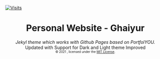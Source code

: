 [![Visits](https://badges.pufler.dev/visits/puf17640/git-badges)](https://github.com/Ghaiyur/ghaiyur.github.io)
<div align="center">
    <h1>Personal Website - Ghaiyur</h1>
    <i>Jekyl theme which works with Github Pages based on PortfolYOU.</i>
    <br>Updated with Support for Dark and Light theme Improved<br>
    <sub><sup>© 2021 , licensed under the <a href="./LICENSE">MIT License</a>.</sup></sub>
</div>
